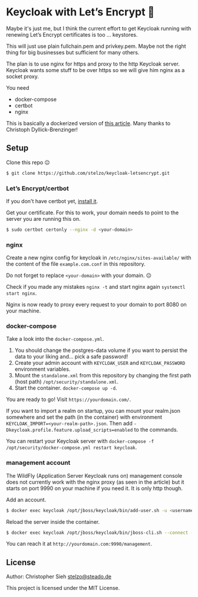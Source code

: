 # Keycloak with Let’s Encrypt :closed_lock_with_key:

Maybe it's just me, but I think the current effort to get Keycloak running with renewing Let’s Encrypt certificates is too ... keystores.

This will just use plain fullchain.pem and privkey.pem. Maybe not the right thing for big businesses but sufficient for many others.

The plan is to use nginx for https and proxy to the http Keycloak server. Keycloak wants some stuff to be over https so we will give him nginx as a socket proxy.

You need
- docker-compose
- certbot
- nginx

This is basically a dockerized version of [this article](https://www.datamate.org/installation-keycloak-sso-ubuntu-18-04/). Many thanks to Christoph Dyllick-Brenzinger!

## Setup
Clone this repo :neutral_face:
```sh
$ git clone https://github.com/stelzo/keycloak-letsencrypt.git
```

### Let’s Encrypt/certbot
If you don't have certbot yet, [install it](https://certbot.eff.org/).

Get your certificate.
For this to work, your domain needs to point to the server you are running this on.
```sh
$ sudo certbot certonly --nginx -d <your-domain>
```

### nginx 
Create a new nginx config for keycloak in `/etc/nginx/sites-available/` with the content of the file `example.com.conf` in this repository.

Do not forget to replace `<your-domain>` with your domain. :neutral_face:

Check if you made any mistakes `nginx -t` and start nginx again `systemctl start nginx`.

Nginx is now ready to proxy every request to your domain to port 8080 on your machine.

### docker-compose

Take a look into the `docker-compose.yml`.
1. You should change the postgres-data volume if you want to persist the data to your liking and... pick a safe password!
2. Create your admin account with `KEYCLOAK_USER` and `KEYCLOAK_PASSWORD` environment variables.
3. Mount the `standalone.xml` from this repository by changing the first path (host path) `/opt/security/standalone.xml`.
4. Start the container. `docker-compose up -d`.

You are ready to go! Visit `https://yourdomain.com/`.

If you want to import a realm on startup, you can mount your realm.json somewhere and set the path (in the container) with environment `KEYCLOAK_IMPORT=<your-realm-path>.json`. Then add `-Dkeycloak.profile.feature.upload_scripts=enabled` to the commands.

You can restart your Keycloak server with `docker-compose -f /opt/security/docker-compose.yml restart keycloak`.

### management account

The WildFly (Application Server Keycloak runs on) management console does not currently work with the nginx proxy (as seen in the article) but it starts on port 9990 on your machine if you need it. It is only http though.

Add an account.
```sh
$ docker exec keycloak /opt/jboss/keycloak/bin/add-user.sh -u <username> -p <password> -cw
```

Reload the server inside the container.
```sh
$ docker exec keycloak /opt/jboss/keycloak/bin/jboss-cli.sh --connect --command=reload
```

You can reach it at `http://yourdomain.com:9990/management`.

## License
Author: Christopher Sieh <stelzo@steado.de>

This project is licensed under the MIT License.
